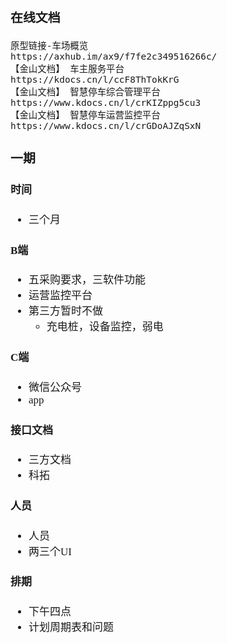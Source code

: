 <span  style="font-family: Simsun,serif; font-size: 17px; ">

### 在线文档

~~~
原型链接-车场概览
https://axhub.im/ax9/f7fe2c349516266c/
【金山文档】 车主服务平台
https://kdocs.cn/l/ccF8ThTokKrG
【金山文档】 智慧停车综合管理平台
https://www.kdocs.cn/l/crKIZppg5cu3
【金山文档】 智慧停车运营监控平台
https://www.kdocs.cn/l/crGDoAJZqSxN
~~~

### 一期

#### 时间

- 三个月

#### B端

- 五采购要求，三软件功能
- 运营监控平台
- 第三方暂时不做
    - 充电桩，设备监控，弱电

#### C端

- 微信公众号
- app

#### 接口文档

- 三方文档
- 科拓

#### 人员

- 人员
- 两三个UI

#### 排期

- 下午四点
- 计划周期表和问题

</span>